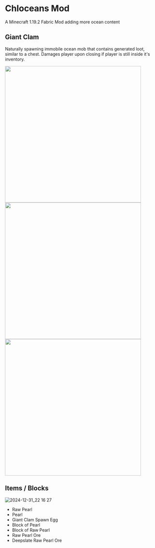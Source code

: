 # Chloceans Mod
A Minecraft 1.19.2 Fabric Mod adding more ocean content

## Giant Clam
Naturally spawning immobile ocean mob that contains generated loot, similar to a chest. Damages player upon closing if player is still inside it's inventory.

<img src="https://github.com/user-attachments/assets/77aec8f0-2acf-4ca9-8175-65e254abb8de" width="450" />
<img src="https://github.com/user-attachments/assets/02b9782b-b695-4472-82bd-a0466915f007" width="450" />
<img src="https://github.com/user-attachments/assets/4a93825d-505e-4290-b9da-5c5a278bf0ed" width="450" />

## Items / Blocks
![2024-12-31_22 16 27](https://github.com/user-attachments/assets/2253422b-2a6a-4c33-8796-b3103a38f2e6)

- Raw Pearl
- Pearl
- Giant Clam Spawn Egg
- Block of Pearl
- Block of Raw Pearl
- Raw Pearl Ore
- Deepslate Raw Pearl Ore
